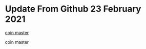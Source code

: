 # Update From Github 23 February 2021

[coin master](https://1coinmasterofficial.blogspot.com)
      
coin master
